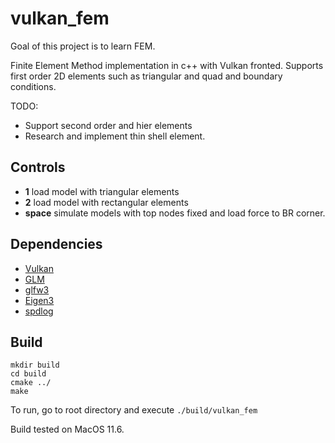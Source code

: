# vulkan_fem

Goal of this project is to learn FEM.

Finite Element Method implementation in c++ with Vulkan fronted.
Supports first order 2D elements such as triangular and quad and boundary conditions.

TODO:
* Support second order and hier elements
* Research and implement thin shell element.

## Controls

* __1__ load model with triangular elements
* __2__ load model with rectangular elements
* __space__ simulate models with top nodes fixed and load force to BR corner.

## Dependencies

* [Vulkan](https://www.lunarg.com/vulkan-sdk/)
* [GLM](https://github.com/g-truc/glm)
* [glfw3](https://www.glfw.org/)
* [Eigen3](https://eigen.tuxfamily.org/index.php?title=Main_Page)
* [spdlog](https://github.com/gabime/spdlog)

## Build

```
mkdir build
cd build
cmake ../
make
```

To run, go to root directory and execute ```./build/vulkan_fem```

Build tested on MacOS 11.6.
